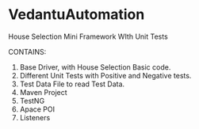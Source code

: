 # VedantuAutomation
House Selection Mini Framework WIth Unit Tests

CONTAINS:
1. Base Driver, with House Selection Basic code.
2. Different Unit Tests with Positive and Negative tests.
3. Test Data File to read Test Data.
4. Maven Project
5. TestNG
6. Apace POI
7. Listeners
